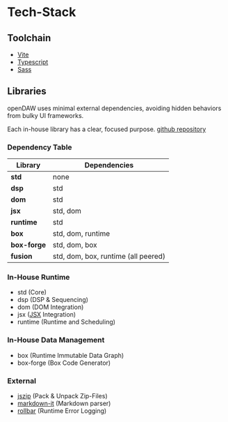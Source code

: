 # Tech-Stack

## Toolchain

* [Vite](https://vite.dev)
* [Typescript](https://www.typescriptlang.org)
* [Sass](https://sass-lang.com)

## Libraries

openDAW uses minimal external dependencies, avoiding hidden behaviors from bulky UI frameworks.

Each in-house library has a clear, focused purpose. [github repository](https://github.com/andremichelle/opendaw-lib)

### Dependency Table

| Library       | Dependencies                        |
|---------------|-------------------------------------|
| **std**       | none                                |
| **dsp**       | std                                 |
| **dom**       | std                                 |
| **jsx**       | std, dom                            |
| **runtime**   | std                                 |
| **box**       | std, dom, runtime                   |
| **box-forge** | std, dom, box                       |
| **fusion**    | std, dom, box, runtime (all peered) |

### In-House Runtime

* std (Core)
* dsp (DSP & Sequencing)
* dom (DOM Integration)
* jsx ([JSX](https://en.wikipedia.org/wiki/JSX_(JavaScript)) Integration)
* runtime (Runtime and Scheduling)

### In-House Data Management

* box (Runtime Immutable Data Graph)
* box-forge (Box Code Generator)

### External

* [jszip](https://www.npmjs.com/package/jszip) (Pack & Unpack Zip-Files)
* [markdown-it](https://www.npmjs.com/package/markdown-it) (Markdown parser)
* [rollbar](https://rollbar.com) (Runtime Error Logging)
